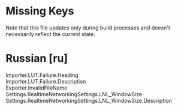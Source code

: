 # Missing Keys
Note that this file updates only during build processes and doesn't necessarily reflect the current state.

# Russian [ru]
Importer.LUT.Failure.Heading  
Importer.LUT.Failure.Description  
Exporter.InvalidFileName  
Settings.RealtimeNetworkingSettings.LNL_WindowSize  
Settings.RealtimeNetworkingSettings.LNL_WindowSize.Description  

